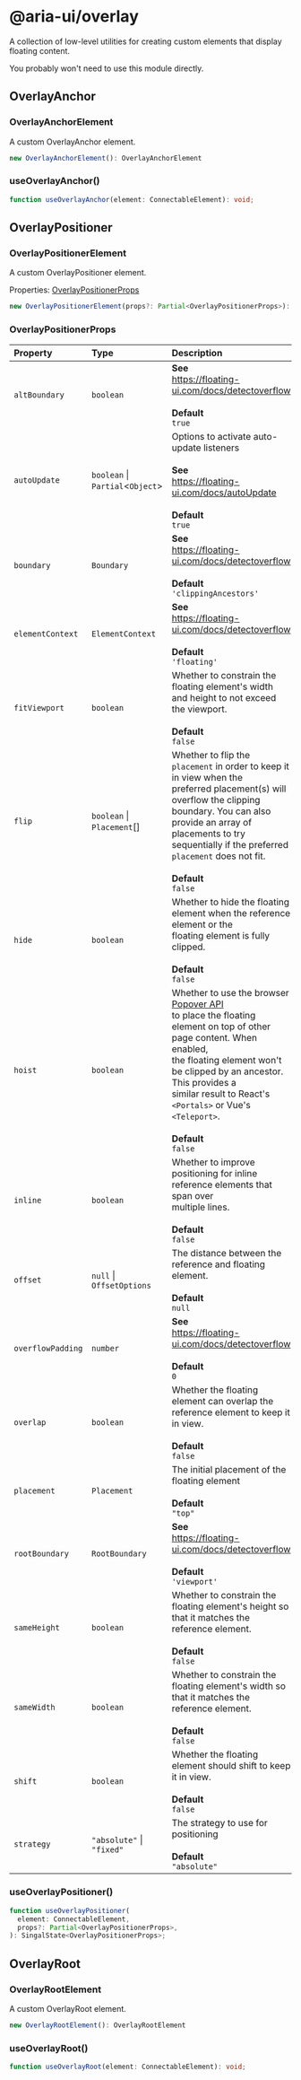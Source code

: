 # @aria-ui/overlay

A collection of low-level utilities for creating custom elements that display floating content.

You probably won't need to use this module directly.

## OverlayAnchor

### OverlayAnchorElement

A custom OverlayAnchor element.

```ts
new OverlayAnchorElement(): OverlayAnchorElement
```

### useOverlayAnchor()

```ts
function useOverlayAnchor(element: ConnectableElement): void;
```

## OverlayPositioner

### OverlayPositionerElement

A custom OverlayPositioner element.

Properties: [OverlayPositionerProps](README.md#overlaypositionerprops)

```ts
new OverlayPositionerElement(props?: Partial<OverlayPositionerProps>): OverlayPositionerElement
```

### OverlayPositionerProps

| Property | Type | Description |
| :-- | :-- | :-- |
| `altBoundary` | `boolean` | **See**<br />https://floating-ui.com/docs/detectoverflow<br /><br />**Default**<br />`true` |
| `autoUpdate` | `boolean` \| `Partial`\<`Object`\> | Options to activate auto-update listeners<br /><br />**See**<br />https://floating-ui.com/docs/autoUpdate<br /><br />**Default**<br />`true` |
| `boundary` | `Boundary` | **See**<br />https://floating-ui.com/docs/detectoverflow<br /><br />**Default**<br />`'clippingAncestors'` |
| `elementContext` | `ElementContext` | **See**<br />https://floating-ui.com/docs/detectoverflow<br /><br />**Default**<br />`'floating'` |
| `fitViewport` | `boolean` | Whether to constrain the floating element's width and height to not exceed<br />the viewport.<br /><br />**Default**<br />`false` |
| `flip` | `boolean` \| `Placement`[] | Whether to flip the `placement` in order to keep it in view when the<br />preferred placement(s) will overflow the clipping boundary. You can also<br />provide an array of placements to try sequentially if the preferred<br />`placement` does not fit.<br /><br />**Default**<br />`false` |
| `hide` | `boolean` | Whether to hide the floating element when the reference element or the<br />floating element is fully clipped.<br /><br />**Default**<br />`false` |
| `hoist` | `boolean` | Whether to use the browser [Popover API](https://developer.mozilla.org/en-US/docs/Web/API/Popover_API)<br />to place the floating element on top of other page content. When enabled,<br />the floating element won't be clipped by an ancestor. This provides a<br />similar result to React's `<Portals>` or Vue's `<Teleport>`.<br /><br />**Default**<br />`false` |
| `inline` | `boolean` | Whether to improve positioning for inline reference elements that span over<br />multiple lines.<br /><br />**Default**<br />`false` |
| `offset` | `null` \| `OffsetOptions` | The distance between the reference and floating element.<br /><br />**Default**<br />`null` |
| `overflowPadding` | `number` | **See**<br />https://floating-ui.com/docs/detectoverflow<br /><br />**Default**<br />`0` |
| `overlap` | `boolean` | Whether the floating element can overlap the reference element to keep it<br />in view.<br /><br />**Default**<br />`false` |
| `placement` | `Placement` | The initial placement of the floating element<br /><br />**Default**<br />`"top"` |
| `rootBoundary` | `RootBoundary` | **See**<br />https://floating-ui.com/docs/detectoverflow<br /><br />**Default**<br />`'viewport'` |
| `sameHeight` | `boolean` | Whether to constrain the floating element's height so that it matches the<br />reference element.<br /><br />**Default**<br />`false` |
| `sameWidth` | `boolean` | Whether to constrain the floating element's width so that it matches the<br />reference element.<br /><br />**Default**<br />`false` |
| `shift` | `boolean` | Whether the floating element should shift to keep it in view.<br /><br />**Default**<br />`false` |
| `strategy` | `"absolute"` \| `"fixed"` | The strategy to use for positioning<br /><br />**Default**<br />`"absolute"` |

### useOverlayPositioner()

```ts
function useOverlayPositioner(
  element: ConnectableElement,
  props?: Partial<OverlayPositionerProps>,
): SingalState<OverlayPositionerProps>;
```

## OverlayRoot

### OverlayRootElement

A custom OverlayRoot element.

```ts
new OverlayRootElement(): OverlayRootElement
```

### useOverlayRoot()

```ts
function useOverlayRoot(element: ConnectableElement): void;
```
